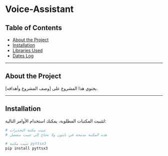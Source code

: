 # Voice-Assistant

## Table of Contents
- [About the Project](#about-the-project)
- [Installation](#installation)
- [Libraries Used](#libraries-used)
- [Dates Log](#dates-log)

---

## About the Project
يحتوي هذا المشروع على [وصف المشروع وأهدافه].

---

## Installation

لتثبيت المكتبات المطلوبة، يمكنك استخدام الأوامر التالية:

```bash
# تثبيت مكتبة التحذيرات
# هذه المكتبة مدمجة في بايثون ولا تحتاج إلى تثبيت منفصل

# تثبيت مكتبة pyttsx3
pip install pyttsx3

